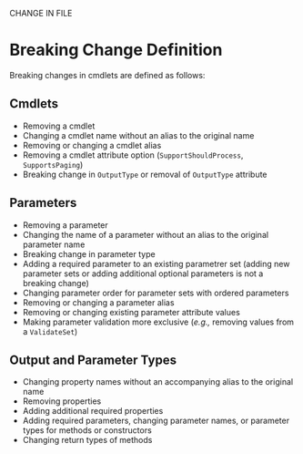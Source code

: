 CHANGE IN FILE

# Breaking Change Definition

Breaking changes in cmdlets are defined as follows:

## Cmdlets
- Removing a cmdlet
- Changing a cmdlet name without an alias to the original name
- Removing or changing a cmdlet alias
- Removing a cmdlet attribute option (`SupportShouldProcess`, `SupportsPaging`)
- Breaking change in `OutputType` or removal of `OutputType` attribute

## Parameters
- Removing a parameter
- Changing the name of a parameter without an alias to the original parameter name
- Breaking change in parameter type
- Adding a required parameter to an existing parametrer set (adding new parameter sets or adding additional optional parameters is not a breaking change)
- Changing parameter order for parameter sets with ordered parameters
- Removing or changing a parameter alias
- Removing or changing existing parameter attribute values
- Making parameter validation more exclusive (_e.g.,_ removing values from a `ValidateSet`)

## Output and Parameter Types
- Changing property names without an accompanying alias to the original name
- Removing properties
- Adding additional required properties
- Adding required parameters, changing parameter names, or parameter types for methods or constructors
- Changing return types of methods
